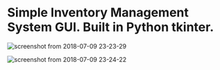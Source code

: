 # Simple Inventory Management System GUI. Built in Python tkinter.

![screenshot from 2018-07-09 23-23-29](https://user-images.githubusercontent.com/37739705/42467553-da293444-83cf-11e8-8ba4-ba19e6756bf8.png)


![screenshot from 2018-07-09 23-24-22](https://user-images.githubusercontent.com/37739705/42467633-0f679ce0-83d0-11e8-80cd-5619be9c5e65.png)

